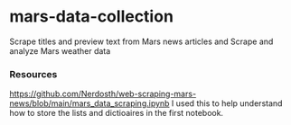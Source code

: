 # mars-data-collection
Scrape titles and preview text from Mars news articles and Scrape and analyze Mars weather data


### Resources
https://github.com/Nerdosth/web-scraping-mars-news/blob/main/mars_data_scraping.ipynb
I used this to help understand how to store the lists and dictioaires in the first notebook.
